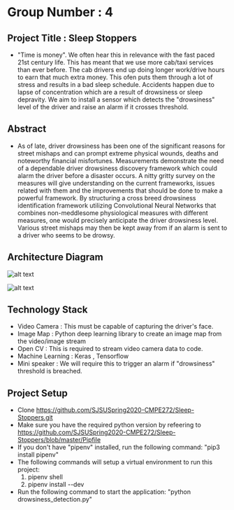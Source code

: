 # Group Number : 4

## Project Title : Sleep Stoppers
  -   "Time is money". We often hear this in relevance with the fast paced 21st century life. This has meant
      that we use more cab/taxi services than ever before. The cab drivers end up doing longer work/drive hours to earn
      that much extra money. This ofen puts them through a lot of stress and results in a bad sleep schedule. Accidents
      happen due to lapse of concentration which are a result of drowsiness or sleep depravity. We aim to install a sensor
      which detects the "drowsiness" level of the driver and raise an alarm if it crosses threshold.

## Abstract
  - As of late, driver drowsiness has been one of the significant reasons for street mishaps and can prompt extreme physical wounds, deaths and noteworthy financial misfortunes. Measurements demonstrate the need of a dependable driver drowsiness discovery framework which could alarm the driver before a disaster occurs. A nitty gritty survey on the measures will give understanding on the current frameworks, issues related with them and the improvements that should be done to make a powerful framework. By structuring a cross breed drowsiness identification framework utilizing Convolutional Neural Networks that combines non-meddlesome physiological measures with different measures, one would precisely anticipate the driver drowsiness level. Various street mishaps may then be kept away from if an alarm is sent to a driver who seems to be drowsy.
      
## Architecture Diagram
![alt text](https://github.com/SJSUSpring2020-CMPE272/Sleep-Stoppers/blob/master/Sleep_Stoppers_Architecture.png "arch diag")

![alt text](https://github.com/akshay-sjsu-173/cmpe272-project/blob/master/Report%20Stuff/How-facial-recog-works.JPG "prof flow")
## Technology Stack
   - Video Camera : This must be capable of capturing the driver's face.
   - Image Map : Python deep learning library to create an image map from the video/image stream
   - Open CV : This is required to stream video camera data to code.
   - Machine Learning : Keras , Tensorflow
   - Mini speaker : We will require this to trigger an alarm if "drowsiness" threshold is breached.

## Project Setup
  - Clone https://github.com/SJSUSpring2020-CMPE272/Sleep-Stoppers.git
  - Make sure you have the required python version by refeering to https://github.com/SJSUSpring2020-CMPE272/Sleep-Stoppers/blob/master/Pipfile
  - If you don't have "pipenv" installed, run the following command:
    "pip3 install pipenv"
  - The following commands will setup a virtual environment to run this project:
    1.  pipenv shell
    2.  pipenv install --dev
  - Run the following command to start the application:
    "python drowsiness_detection.py"
